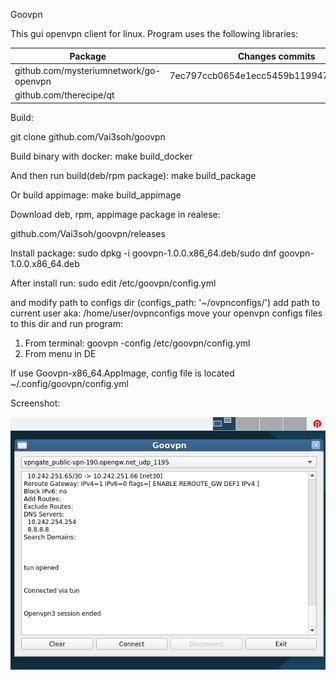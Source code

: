 Goovpn

This gui openvpn client for linux.
Program uses the following libraries:

| Package                                   | Changes commits 
| ----------------------------------------- | ----------------------------------------
| github.com/mysteriumnetwork/go-openvpn    | 7ec797ccb0654e1ecc5459b1199471afcf2e9554
| github.com/therecipe/qt                   |

Build:

git clone github.com/Vai3soh/goovpn

Build binary with docker:
make build_docker

And then run build(deb/rpm package):
make build_package

Or build appimage:
make build_appimage

Download deb, rpm, appimage package in realese:

github.com/Vai3soh/goovpn/releases

Install package:
sudo dpkg -i goovpn-1.0.0.x86_64.deb/sudo dnf goovpn-1.0.0.x86_64.deb

After install run:
sudo edit /etc/goovpn/config.yml

and modify path to configs dir (configs_path: '~/ovpnconfigs/')
add path to current user aka: /home/user/ovpnconfigs
move your openvpn configs files to this dir and run program:

1. From terminal: goovpn -config /etc/goovpn/config.yml
2. From menu in DE 

If use Goovpn-x86_64.AppImage, config file is located ~/.config/goovpn/config.yml

Screenshot:


![Data_Label](https://raw.githubusercontent.com/Vai3soh/goovpn/master/goovpn_screen.png)


